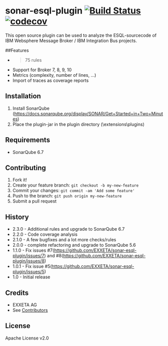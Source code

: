 # sonar-esql-plugin [![Build Status](https://travis-ci.org/EXXETA/sonar-esql-plugin.svg)](https://travis-ci.org/EXXETA/sonar-esql-plugin) [![codecov](https://codecov.io/gh/EXXETA/sonar-esql-plugin/branch/develop/graph/badge.svg)](https://codecov.io/gh/EXXETA/sonar-esql-plugin)


This open source plugin can be used to analyze the ESQL-sourcecode of IBM Websphere Message Broker / IBM Integration Bus projects. 

##Features
* >75 rules
* Support for Broker 7, 8, 9, 10
* Metrics (complexity, number of lines, ...)
* Import of traces as coverage reports


## Installation

1. Install SonarQube (https://docs.sonarqube.org/display/SONAR/Get+Started+in+Two+Minutes)
2. Place the plugin-jar in the plugin directory (\extensions\plugins)

## Requirements

- SonarQube 6.7


## Contributing

1. Fork it!
2. Create your feature branch: `git checkout -b my-new-feature`
3. Commit your changes: `git commit -am 'Add some feature'`
4. Push to the branch: `git push origin my-new-feature`
5. Submit a pull request

## History

- 2.3.0 - Additional rules and upgrade to SonarQube 6.7
- 2.2.0 - Code coverage analysis
- 2.1.0 - A few bugfixes and a lot more checks/rules
- 2.0.0 - complete refactoring and upgrade to SonarQube 5.6
- 1.1.0 - Fix issues #7(https://github.com/EXXETA/sonar-esql-plugin/issues/7) and #8(https://github.com/EXXETA/sonar-esql-plugin/issues/8)
- 1.0.1 - Fix issue #5(https://github.com/EXXETA/sonar-esql-plugin/issues/5)
- 1.0   - Initial release


## Credits

- EXXETA AG
- See [Contributors](https://www.github.com/EXXETA/sonar-esql-plugin/graphs/contributors)

## License

Apache License v2.0